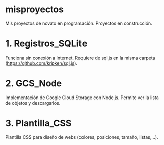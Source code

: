 # misproyectos
Mis proyectos de novato en programación.
Proyectos en construcción.

# 1. Registros_SQLite
Funciona sin conexión a Internet.
Requiere de sql.js en la misma carpeta (https://github.com/kripken/sql.js).

# 2. GCS_Node
Implementación de Google Cloud Storage con Node.js.
Permite ver la lista de objetos y descargarlos.

# 3. Plantilla_CSS
Plantilla CSS para diseño de webs (colores, posiciones, tamaño, listas,...).
